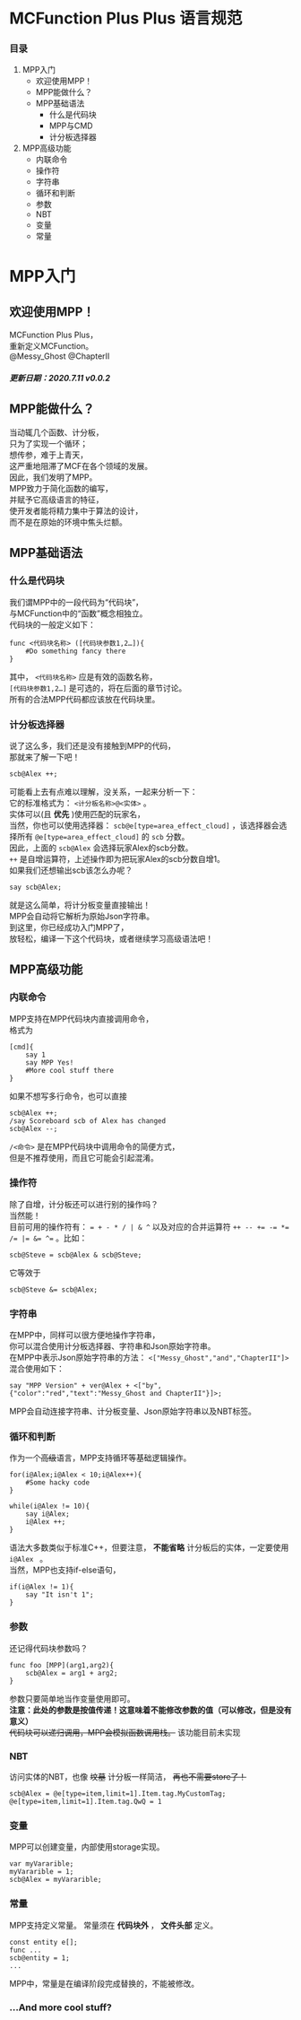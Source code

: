 # MCFunction Plus Plus 语言规范
### 目录
1. MPP入门
    - 欢迎使用MPP！
    - MPP能做什么？
    - MPP基础语法
        - 什么是代码块
        - MPP与CMD
        - 计分板选择器 
2. MPP高级功能
    - 内联命令
    - 操作符
    - 字符串
    - 循环和判断
    - 参数
    - NBT
    - 变量
    - 常量

# MPP入门
## 欢迎使用MPP！
MCFunction Plus Plus，  
重新定义MCFunction。  
@Messy_Ghost @ChapterII
##### 更新日期：2020.7.11 v0.0.2

## MPP能做什么？
当动辄几个函数、计分板，  
只为了实现一个循环；  
想传参，难于上青天，  
这严重地阻滞了MCF在各个领域的发展。  
因此，我们发明了MPP。  
MPP致力于简化函数的编写，  
并赋予它高级语言的特征，  
使开发者能将精力集中于算法的设计，  
而不是在原始的环境中焦头烂额。  

## MPP基础语法
### 什么是代码块
我们谓MPP中的一段代码为“代码块”，  
与MCFunction中的“函数”概念相独立。  
代码块的一般定义如下：  
~~~
func <代码块名称> ([代码块参数1,2…]){
    #Do something fancy there
}
~~~
其中， `<代码块名称>` 应是有效的函数名称，     
  `[代码块参数1,2…]` 是可选的，将在后面的章节讨论。  
所有的合法MPP代码都应该放在代码块里。

### 计分板选择器  
说了这么多，我们还是没有接触到MPP的代码，  
那就来了解一下吧！  
```
scb@Alex ++;
```
可能看上去有点难以理解，没关系，一起来分析一下：  
它的标准格式为： `<计分板名称>@<实体>` 。  
实体可以(且 __优先__ )使用匹配的玩家名，  
当然，你也可以使用选择器： `scb@e[type=area_effect_cloud]` ，该选择器会选择所有 `@e[type=area_effect_cloud]` 的 `scb` 分数。  
因此，上面的 `scb@Alex` 会选择玩家Alex的scb分数。  
 `++` 是自增运算符，上述操作即为把玩家Alex的scb分数自增1。  
 如果我们还想输出scb该怎么办呢？
 ```
 say scb@Alex;
 ```
 就是这么简单，将计分板变量直接输出！  
 MPP会自动将它解析为原始Json字符串。  
 到这里，你已经成功入门MPP了，  
 放轻松，编译一下这个代码块，或者继续学习高级语法吧！

## MPP高级功能
### 内联命令
MPP支持在MPP代码块内直接调用命令，  
格式为
```
[cmd]{
    say 1
    say MPP Yes! 
    #More cool stuff there
}
```
如果不想写多行命令，也可以直接
```
scb@Alex ++;
/say Scoreboard scb of Alex has changed
scb@Alex --;
```
 `/<命令>` 是在MPP代码块中调用命令的简便方式，  
 但是不推荐使用，而且它可能会引起混淆。

 ### 操作符
除了自增，计分板还可以进行别的操作吗？  
当然能！  
目前可用的操作符有： `= + - * / | & ^` 以及对应的合并运算符 `++ -- += -= *= /= |= &= ^=` 。比如：
```
scb@Steve = scb@Alex & scb@Steve;
```
它等效于
```
scb@Steve &= scb@Alex;
```

### 字符串
在MPP中，同样可以很方便地操作字符串，  
你可以混合使用计分板选择器、字符串和Json原始字符串。  
在MPP中表示Json原始字符串的方法： `<["Messy_Ghost","and","ChapterII"]>`   
混合使用如下：
```
say "MPP Version" + ver@Alex + <["by",{"color":"red","text":"Messy_Ghost and ChapterII"}]>;
```
MPP会自动连接字符串、计分板变量、Json原始字符串以及NBT标签。

### 循环和判断
作为一个~~高级~~语言，MPP支持循环等基础逻辑操作。
```
for(i@Alex;i@Alex < 10;i@Alex++){
    #Some hacky code
}

while(i@Alex != 10){
    say i@Alex;
    i@Alex ++;
}
```
语法大多数类似于标准C++，但要注意， __不能省略__ 计分板后的实体，一定要使用 `i@Alex ` 。  
当然，MPP也支持if-else语句，
```
if(i@Alex != 1){
    say "It isn't 1";
}
```

### 参数
还记得代码块参数吗？  
```
func foo [MPP](arg1,arg2){
    scb@Alex = arg1 + arg2;
}
```
参数只要简单地当作变量使用即可。  
__注意：此处的参数是按值传递！这意味着不能修改参数的值（可以修改，但是没有意义）__  
~~代码块可以递归调用，MPP会模拟函数调用栈。~~ 该功能目前未实现

### NBT
访问实体的NBT，也像 ~~坟墓~~ 计分板一样简洁， ~~再也不需要store了！~~  
```
scb@Alex = @e[type=item,limit=1].Item.tag.MyCustomTag;
@e[type=item,limit=1].Item.tag.QwQ = 1
```

### 变量
MPP可以创建变量，内部使用storage实现。  
```
var myVararible;
myVararible = 1;
scb@Alex = myVararible;
```

### 常量
MPP支持定义常量。
常量须在 __代码块外__ ， __文件头部__ 定义。
```
const entity e[];
func ...
scb@entity = 1;
...
```
MPP中，常量是在编译阶段完成替换的，不能被修改。




### ...And more cool stuff?

